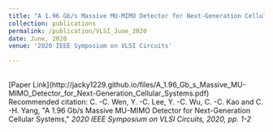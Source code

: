 ```yaml
---
title: "A 1.96 Gb/s Massive MU-MIMO Detector for Next-Generation Cellular Systems"
collection: publications
permalink: /publication/VLSI_June_2020
date: June, 2020
venue: '2020 IEEE Symposium on VLSI Circuits'

---
```


<br>
[Paper Link](http://jacky1229.github.io/files/A_1.96_Gb_s_Massive_MU-MIMO_Detector_for_Next-Generation_Cellular_Systems.pdf)
<br>
Recommended citation: C. -C. Wen, Y. -C. Lee, Y. -C. Wu, C. -C. Kao and C. -H. Yang, "A 1.96 Gb/s Massive MU-MIMO Detector for Next-Generation Cellular Systems," <i>2020 IEEE Symposium on VLSI Circuits<i>, 2020, pp. 1-2